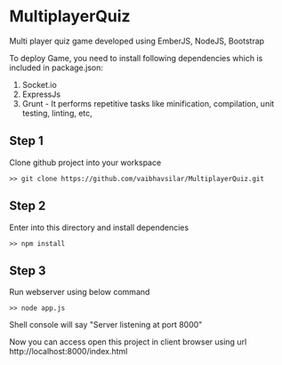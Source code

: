 MultiplayerQuiz
===============

Multi player quiz game developed using EmberJS, NodeJS, Bootstrap

To deploy Game, you need to install following dependencies which is included in package.json:

1. Socket.io
2. ExpressJs
3. Grunt - It performs repetitive tasks like minification, compilation, unit testing, linting, etc,


Step 1
--------------
Clone github project into your workspace


```
>> git clone https://github.com/vaibhavsilar/MultiplayerQuiz.git
```

Step 2
--------------

Enter into this directory and install dependencies
 
```
>> npm install
```

Step 3
--------------
Run webserver using below command

 
```
>> node app.js
```

Shell console will say "Server listening at port 8000"

Now you can access open this project in client browser using url http://localhost:8000/index.html

